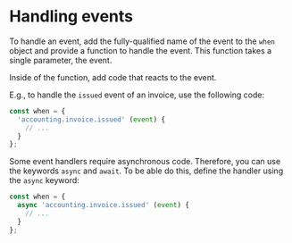 # Handling events

To handle an event, add the fully-qualified name of the event to the `when` object and provide a function to handle the event. This function takes a single parameter, the event.

Inside of the function, add code that reacts to the event.

E.g., to handle the `issued` event of an invoice, use the following code:

```javascript
const when = {
  'accounting.invoice.issued' (event) {
    // ...
  }
};
```

Some event handlers require asynchronous code. Therefore, you can use the keywords `async` and `await`. To be able do this, define the handler using the `async` keyword:

```javascript
const when = {
  async 'accounting.invoice.issued' (event) {
    // ...
  }
};
```
